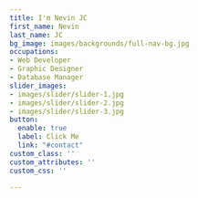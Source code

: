 ```yaml
---
title: I'm Nevin JC
first_name: Nevin
last_name: JC
bg_image: images/backgrounds/full-nav-bg.jpg
occupations:
- Web Developer
- Graphic Designer
- Database Manager
slider_images:
- images/slider/slider-1.jpg
- images/slider/slider-2.jpg
- images/slider/slider-3.jpg
button:
  enable: true
  label: Click Me
  link: "#contact"
custom_class: ''
custom_attributes: ''
custom_css: ''

---
```

